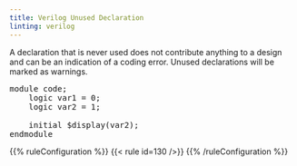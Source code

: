 ```yaml
---
title: Verilog Unused Declaration
linting: verilog
---
```


A declaration that is never used does not contribute anything to a design and can be an indication of a coding error. Unused declarations will be marked as warnings.

<pre>
module code;
    logic <span class="warning">var1</span> = 0;
    logic <span class="goodcode">var2</span> = 1;

    initial $display(<span class="goodcode">var2</span>);
endmodule
</pre>

{{% ruleConfiguration %}}
{{< rule id=130 />}}
{{% /ruleConfiguration %}}
